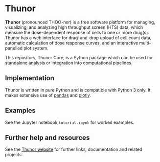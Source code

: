 # Thunor

**Thunor** (pronounced THOO-nor) is a free software platform for managing,
visualizing, and analyzing high throughput screen (HTS) data, which measure
the dose-dependent response of cells to one or more drug(s).
Thunor has a web interface for drag-and-drop upload of cell count data, 
automatic calculation of dose response curves, and an interactive
multi-panelled plot system.

This repository, Thunor Core, is a Python package which can be used for
standalone analysis or integration into computational pipelines.

## Implementation

Thunor is written in pure Python and is compatible with Python 3 only.
It makes extensive use of [pandas](http://pandas.pydata.org/) and 
[plotly](http://plot.ly/python/).

## Examples

See the Jupyter notebook `tutorial.ipynb` for worked examples.

## Further help and resources

See the [Thunor website](https://www.thunor.net) for further links,
documentation and related projects.
